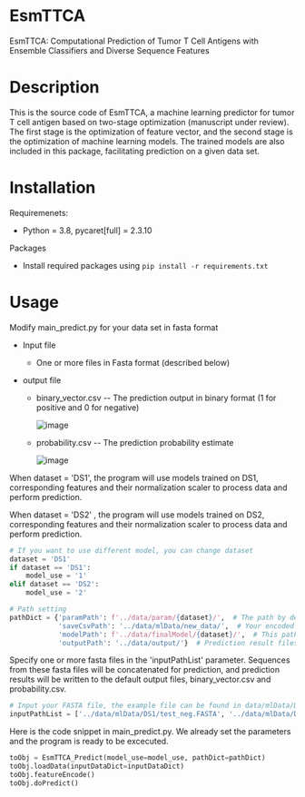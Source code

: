 # EsmTTCA
EsmTTCA: Computational Prediction of Tumor T Cell Antigens with Ensemble Classifiers and Diverse Sequence Features 

# Description
This is the source code of EsmTTCA, a machine learning predictor for tumor T cell antigen based on two-stage optimization (manuscript under review). The first stage is the optimization of feature vector, and the second stage is the optimization of machine learning models. The trained models are also included in this package, facilitating prediction on a given data set.

# Installation
Requiremenets:
* Python = 3.8, pycaret[full] = 2.3.10

Packages
* Install required packages using `pip install -r requirements.txt`

# Usage
Modify main_predict.py for your data set in fasta format
* Input file
  * One or more files in Fasta format (described below)
  
* output file
  * binary_vector.csv -- The prediction output in binary format (1 for positive and 0 for negative)
    
    ![image](https://github.com/YnnJ456/EsmTTCA/assets/95170485/89e9b8ac-c49a-465d-8119-069b7852807a)

  * probability.csv -- The prediction probability estimate
    
    ![image](https://github.com/YnnJ456/EsmTTCA/assets/95170485/c03deada-58cc-4c1f-814f-301f9362fa21)

When dataset = 'DS1', the program will use models trained on DS1, corresponding features and their normalization scaler to process data and perform prediction.

When dataset = 'DS2' , the program will use models trained on DS2, corresponding features and their normalization scaler to process data and perform prediction.
```py
# If you want to use different model, you can change dataset
dataset = 'DS1'
if dataset == 'DS1':
    model_use = '1'
elif dataset == 'DS2':
    model_use = '2'
```

```py
# Path setting
pathDict = {'paramPath': f'../data/param/{dataset}/',  # The path by default consists of featureTypeDict.pkl and robust.pkl
            'saveCsvPath': '../data/mlData/new_data/',  # Your encoded data will be automatically saved in this path
            'modelPath': f'../data/finalModel/{dataset}/',  # This path by default consists of ML models of catboost, et, and gbc
            'outputPath': '../data/output/'}  # Prediction result files will be saved in the path
```


Specify one or more fasta files in the 'inputPathList' parameter. Sequences from these fasta files will be concatenated for prediction, and prediction results will be written to the default output files, binary_vector.csv and probability.csv.

```py
# Input your FASTA file, the example file can be found in data/mlData/DS1/test_neg.FASTA
inputPathList = ['../data/mlData/DS1/test_neg.FASTA', '../data/mlData/DS1/test_pos.FASTA']
```



Here is the code snippet in main_predict.py. We already set the parameters and the program is ready to be excecuted.

```py
toObj = EsmTTCA_Predict(model_use=model_use, pathDict=pathDict)
toObj.loadData(inputDataDict=inputDataDict)
toObj.featureEncode()
toObj.doPredict()
```
